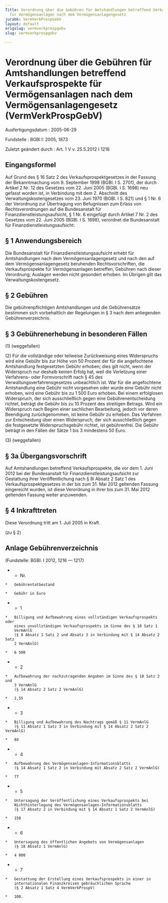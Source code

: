 ```yaml
---
Title: Verordnung über die Gebühren für Amtshandlungen betreffend Verkaufsprospekte
  für Vermögensanlagen nach dem Vermögensanlagengesetz
jurabk: VermVerkProspGebV
layout: default
origslug: vermverkprospgebv
slug: vermverkprospgebv

---
```


# Verordnung über die Gebühren für Amtshandlungen betreffend Verkaufsprospekte für Vermögensanlagen nach dem Vermögensanlagengesetz (VermVerkProspGebV)

Ausfertigungsdatum
:   2005-06-29

Fundstelle
:   BGBl I: 2005, 1873

Zuletzt geändert durch
:   Art. 1 V v. 25.5.2012 I 1216



## Eingangsformel

Auf Grund des § 16 Satz 2 des Verkaufsprospektgesetzes in der Fassung
der Bekanntmachung vom 9. September 1998 (BGBl. I S. 2701), der durch
Artikel 2 Nr. 12 des Gesetzes vom 22. Juni 2005 (BGBl. I S. 1698) neu
gefasst worden ist, in Verbindung mit dem 2. Abschnitt des
Verwaltungskostengesetzes vom 23. Juni 1970 (BGBl. I S. 821) und § 1
Nr. 6 der Verordnung zur Übertragung von Befugnissen zum Erlass von
Rechtsverordnungen auf die Bundesanstalt für
Finanzdienstleistungsaufsicht, § 1 Nr. 6 eingefügt durch Artikel 7 Nr.
2 des Gesetzes vom 22. Juni 2005 (BGBl. I S. 1698), verordnet die
Bundesanstalt für Finanzdienstleistungsaufsicht:


## § 1 Anwendungsbereich

Die Bundesanstalt für Finanzdienstleistungsaufsicht erhebt für
Amtshandlungen nach dem Vermögensanlagengesetz und nach den auf dem
Vermögensanlagengesetz beruhenden Rechtsvorschriften, die
Verkaufsprospekte für Vermögensanlagen betreffen, Gebühren nach dieser
Verordnung; Auslagen werden nicht gesondert erhoben. Im Übrigen gilt
das Verwaltungskostengesetz.


## § 2 Gebühren

Die gebührenpflichtigen Amtshandlungen und die Gebührensätze bestimmen
sich vorbehaltlich der Regelungen in § 3 nach dem anliegenden
Gebührenverzeichnis.


## § 3 Gebührenerhebung in besonderen Fällen

(1) (weggefallen)

(2) Für die vollständige oder teilweise Zurückweisung eines
Widerspruchs wird eine Gebühr bis zur Höhe von 50 Prozent der für die
angefochtene Amtshandlung festgesetzten Gebühr erhoben; dies gilt
nicht, wenn der Widerspruch nur deshalb keinen Erfolg hat, weil die
Verletzung einer Verfahrens- oder Formvorschrift nach § 45 des
Verwaltungsverfahrensgesetzes unbeachtlich ist. War für die
angefochtene Amtshandlung eine Gebühr nicht vorgesehen oder wurde eine
Gebühr nicht erhoben, wird eine Gebühr bis zu 1 500 Euro erhoben. Bei
einem erfolglosen Widerspruch, der sich ausschließlich gegen eine
Gebührenentscheidung richtet, beträgt die Gebühr bis zu 10 Prozent des
streitigen Betrags. Wird ein Widerspruch nach Beginn einer sachlichen
Bearbeitung, jedoch vor deren Beendigung zurückgenommen, ist keine
Gebühr zu erheben. Das Verfahren zur Entscheidung über einen
Widerspruch, der sich ausschließlich gegen die festgesetzte
Widerspruchsgebühr richtet, ist gebührenfrei. Die Gebühr beträgt in
den Fällen der Sätze 1 bis 3 mindestens 50 Euro.

(3) (weggefallen)


## § 3a Übergangsvorschrift

Auf Amtshandlungen betreffend Verkaufsprospekte, die vor dem 1. Juni
2012 bei der Bundesanstalt für Finanzdienstleistungsaufsicht zur
Gestattung ihrer Veröffentlichung nach § 8i Absatz 2 Satz 1 des
Verkaufsprospektgesetzes in der bis zum 31. Mai 2012 geltenden Fassung
eingereicht wurden, ist diese Verordnung in ihrer bis zum 31. Mai 2012
geltenden Fassung weiter anzuwenden.


## § 4 Inkrafttreten

Diese Verordnung tritt am 1. Juli 2005 in Kraft.

(zu § 2)

## Anlage Gebührenverzeichnis

(Fundstelle: BGBl. I 2012, 1216 — 1217)


*    *   Nr.

    *   Gebührentatbestand

    *   Gebühr in Euro


*    *   1

    *   Billigung und Aufbewahrung eines vollständigen Verkaufsprospekts oder
        eines unvollständigen Verkaufsprospekts im Sinne des § 10 Satz 1
        VermAnlG
        (§ 8 Absatz 1 Satz 2 und Absatz 3 in Verbindung mit § 14 Absatz 2 Satz
        2 VermAnlG)

    *   6 500


*    *   2

    *   Aufbewahrung der nachzutragenden Angaben im Sinne des § 10 Satz 2 und
        3 VermAnlG
        (§ 14 Absatz 2 Satz 2 VermAnlG)

    *   1,55


*    *   3

    *   Billigung und Aufbewahrung des Nachtrags gemäß § 11 VermAnlG
        (§ 11 Absatz 1 Satz 3 in Verbindung mit § 14 Absatz 2 Satz 2 VermAnlG)

    *   84


*    *   4

    *   Aufbewahrung des Vermögensanlagen-Informationsblatts
        (§ 14 Absatz 1 Satz 2 in Verbindung mit Absatz 2 Satz 2 VermAnlG)

    *   77


*    *   5

    *   Untersagung der Veröffentlichung eines Verkaufsprospekts bei
        Nichthinterlegung des Vermögensanlagen-Informationsblatts
        (§ 17 Absatz 2 in Verbindung mit § 14 Absatz 1 Satz 2 VermAnlG)

    *   150


*    *   6

    *   Untersagung des öffentlichen Angebots von Vermögensanlagen
        (§ 18 Absatz 1 VermAnlG)

    *   4 000


*    *   7

    *   Gestattung der Erstellung eines Verkaufsprospekts in einer in
        internationalen Finanzkreisen gebräuchlichen Sprache
        (§ 2 Absatz 1 Satz 4 VermVerkProspV)

    *   100.



